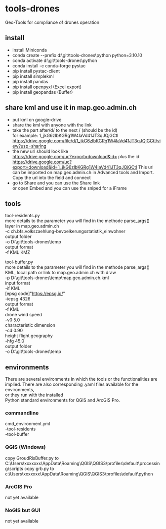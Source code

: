 # tools-drones

Geo-Tools for compliance of drones operation

## install

- install Miniconda  
- conda create --prefix d:\git\tools-drones\python python=3.10.10  
- conda activate d:\git\tools-drones\python  
- conda install -c conda-forge pystac  
- pip install pystac-client  
- pip install simplekml  
- pip install pandas  
- pip install openpyxl (Excel export)  
- pip install geopandas (Buffer)  

## share kml and use it in map.geo.admin.ch

- put kml on google-drive  
- share the kml with anyone with the link  
- take the part after/d/ to the next / (should be the id)  
  for example: 1_jkG6zlbKGRg1W4IaVd41JT3qJQjGCtI  
  <https://drive.google.com/file/d/1_jkG6zlbKGRg1W4IaVd41JT3qJQjGCtI/view?usp=sharing>
- the new url should look like  
  <https://drive.google.com/uc?export=download&id=> plus the id  
  <https://drive.google.com/uc?export=download&id=1_jkG6zlbKGRg1W4IaVd41JT3qJQjGCtI>
  This url can be imported on map.geo.admin.ch in Advanced tools and Import.  
  Copy the url into the field and connect  
- go to Share and you can use the Share link  
  or open Embed and you can use the sniped for a iFrame  

## tools

tool-residents.py  
more details to the parameter you will find in the methode parse_args()  
layer in map.geo.admin.ch  
   -c ch.bfs.volkszaehlung-bevoelkerungsstatistik_einwohner  
output folder  
   -o D:\git\tools-drones\temp  
output format  
   -f KML KMZ  

tool-buffer.py  
more details to the parameter you will find in the methode parse_args()  
KML, local path or link to map.geo.admin.ch with draw  
   -p D:\git\tools-drones\temp\map.geo.admin.ch.kml  
input format  
   -if KML  
[epsg code]"https://epsg.io/"  
   -iepsg 4326  
output format  
   -f KML  
drone wind speed  
   -v0 5.0  
characteristic dimension  
   -cd 0.90  
height flight geography  
   -hfg 45.0  
output folder  
   -o D:\git\tools-drones\temp  

## environments

There are several environments in which the tools or the functionalities are implied.
There are also corresponding .yaml files available for the environments,  
or they run with the installed  
Python standard environments for QGIS and ArcGIS Pro.  

### commandline

cmd_environment.yml  
-tool-residents  
-tool-buffer  

### QGIS (Windows)

copy GroudRisBuffer.py to C:\Users\xxxxxxx\AppData\Roaming\QGIS\QGIS3\profiles\default\processing\scripts
copy grb.py to c:\Users\xxxxxxx\AppData\Roaming\QGIS\QGIS3\profiles\default\python

### ArcGIS Pro

not yet available  

### NoGIS but GUI

not yet available  
